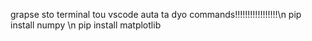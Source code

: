 grapse sto terminal tou vscode auta ta dyo commands!!!!!!!!!!!!!!!!!\n
pip install numpy \n
pip install matplotlib
